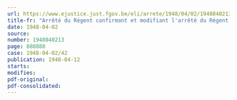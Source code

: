```yaml
---
url: https://www.ejustice.just.fgov.be/eli/arrete/1948/04/02/1948040213/justel
title-fr: "Arrêté du Régent confirmant et modifiant l'arrêté du Régent du 11 mai 1946, portant création d'une caisse particulière de vacances pour l'industrie diamantaire"
date: 1948-04-02
source:
number: 1948040213
page: 888888
case: 1948-04-02/42
publication: 1948-04-12
starts:
modifies:
pdf-original:
pdf-consolidated:
---
```


